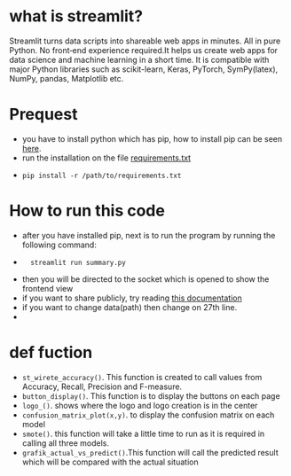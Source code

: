 # what is streamlit?
Streamlit turns data scripts into shareable web apps in minutes.
All in pure Python. No front‑end experience required.It helps us create web apps for data science and machine learning in a short time. 
It is compatible with major Python libraries such as scikit-learn, Keras, PyTorch, SymPy(latex), NumPy, pandas, Matplotlib etc.

# Prequest
- you have to install python which has pip, how to install pip can be seen [here](https://pip.pypa.io/en/stable/installation/).
- run the installation on the file [requirements.txt](requirements.txt)
- ```commandline 
  pip install -r /path/to/requirements.txt
    ```
  
# How to run this code
- after you have installed pip, next is to run the program by running the following command:
- ```commandline
    streamlit run summary.py
    ```
- then you will be directed to the socket which is opened to show the frontend view
- if you want to share publicly, try reading [this documentation](https://towardsdatascience.com/deploy-a-public-streamlit-web-app-for-free-heres-how-bf56d46b2abe)
- if you want to change data(path) then change on 27th line.
- 
# def fuction
- `st_wirete_accuracy()`. This function is created to call values from Accuracy, Recall, Precision and F-measure.
- `button_display()`. This function is to display the buttons on each page
- `logo_()`. shows where the logo and logo creation is in the center
- `confusion_matrix_plot(x,y)`. to display the confusion matrix on each model
- `smote()`. this function will take a little time to run as it is required in calling all three models.
- `grafik_actual_vs_predict()`.This function will call the predicted result which will be compared with the actual situation